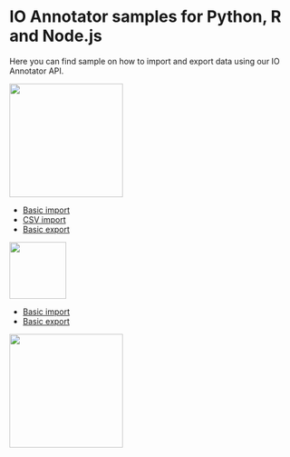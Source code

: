 # IO Annotator samples for Python, R and Node.js

Here you can find sample on how to import and export data using our IO Annotator API.

<img width="200" src="https://storage.googleapis.com/io-assets/logos/python.png">

* [Basic import](https://github.com/Io-Annotator/Samples/blob/main/python/text/import.py)
* [CSV import](https://github.com/Io-Annotator/Samples/blob/main/python/text/import-csv.py)
* [Basic export](https://github.com/Io-Annotator/Samples/blob/main/python/text/export.py)


<img width="100" src="https://storage.googleapis.com/io-assets/logos/r.png">

* [Basic import](https://github.com/Io-Annotator/Samples/blob/main/r/text/import.r)
* [Basic export](https://github.com/Io-Annotator/Samples/blob/main/r/text/export.R)

<img width="200" src="https://storage.googleapis.com/io-assets/logos/nodejs.png">